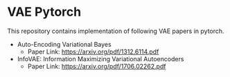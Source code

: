 # VAE Pytorch

This repository contains implementation of following VAE papers in pytorch. 

* Auto-Encoding Variational Bayes
  * Paper Link: https://arxiv.org/pdf/1312.6114.pdf
* InfoVAE: Information Maximizing Variational Autoencoders
  * Paper Link: https://arxiv.org/pdf/1706.02262.pdf
